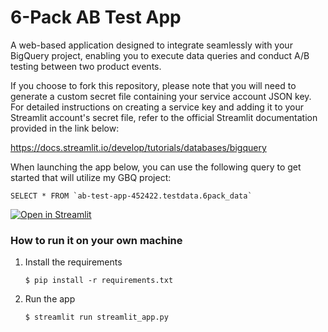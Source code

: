 #  6-Pack AB Test App

A web-based application designed to integrate seamlessly with your BigQuery project, enabling you to execute data queries and conduct A/B testing between two product events.

If you choose to fork this repository, please note that you will need to generate a custom secret file containing your service account JSON key. For detailed instructions on creating a service key and adding it to your Streamlit account's secret file, refer to the official Streamlit documentation provided in the link below:

https://docs.streamlit.io/develop/tutorials/databases/bigquery

When launching the app below, you can use the following query to get started that will utilize my GBQ project:

   ```
   SELECT * FROM `ab-test-app-452422.testdata.6pack_data`
   ```

[![Open in Streamlit](https://static.streamlit.io/badges/streamlit_badge_black_white.svg)](https://6packabtest.streamlit.app/)

### How to run it on your own machine

1. Install the requirements

   ```
   $ pip install -r requirements.txt
   ```

2. Run the app

   ```
   $ streamlit run streamlit_app.py
   ```
